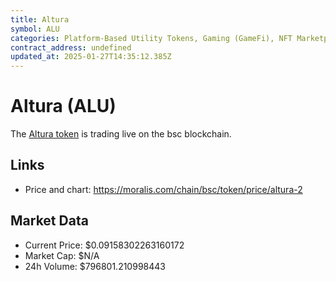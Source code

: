 ```yaml
---
title: Altura
symbol: ALU
categories: Platform-Based Utility Tokens, Gaming (GameFi), NFT Marketplace
contract_address: undefined
updated_at: 2025-01-27T14:35:12.385Z
---
```


# Altura (ALU)
The [Altura token](https://moralis.com/chain/bsc/token/price/altura-2) is trading live on the bsc blockchain.

## Links
- Price and chart: https://moralis.com/chain/bsc/token/price/altura-2

## Market Data
- Current Price: $0.09158302263160172
- Market Cap: $N/A
- 24h Volume: $796801.210998443
